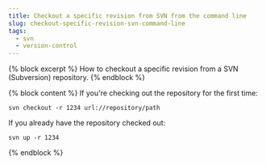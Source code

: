 ```yaml
---
title: Checkout a specific revision from SVN from the command line
slug: checkout-specific-revision-svn-command-line
tags:
  - svn
  - version-control
---
```

{% block excerpt %}
How to checkout a specific revision from a SVN (Subversion) repository.
{% endblock %}

{% block content %}
If you're checking out the repository for the first time:

    svn checkout -r 1234 url://repository/path

If you already have the repository checked out:

    svn up -r 1234
{% endblock %}

